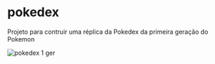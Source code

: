 # pokedex
Projeto para contruir uma réplica da Pokedex da primeira geração do Pokemon

![pokedex 1 ger](https://user-images.githubusercontent.com/30854324/131939630-de23eadc-da62-4577-b4be-698927776ee4.png)
